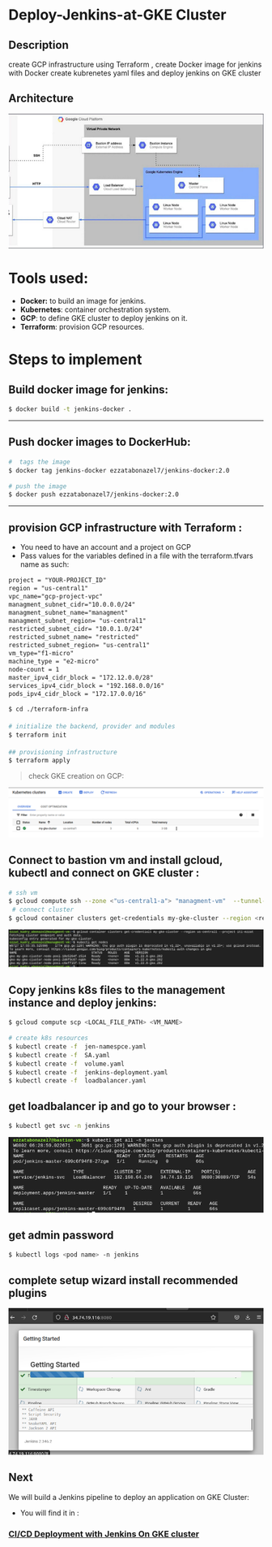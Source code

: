 # Deploy-Jenkins-at-GKE Cluster
## Description 

create GCP infrastructure using Terraform , create Docker image for jenkins with Docker 
create kubrenetes yaml files and deploy jenkins on GKE cluster

## Architecture

<img src="screenshots/Screenshot from 2022-07-27 20-18-12.png" alt="architecture"/>

# Tools used:

- **Docker:** to build an image for jenkins.
- **Kubernetes**: container orchestration system.
- **GCP**: to define GKE cluster to deploy jenkins on it.
- **Terraform**: provision GCP resources.

# Steps to implement 

## Build docker image for jenkins:

```bash
$ docker build -t jenkins-docker .
```
---
## Push docker images to DockerHub:

```bash
#  tags the image
$ docker tag jenkins-docker ezzatabonazel7/jenkins-docker:2.0
```
```bash
# push the image
$ docker push ezzatabonazel7/jenkins-docker:2.0
```

---

## provision GCP infrastructure with Terraform :
- You need to have an account and a project on GCP
- Pass values for the variables defined in a file with the terraform.tfvars name as such:
```
project = "YOUR-PROJECT_ID"
region = "us-central1"
vpc_name="gcp-project-vpc"
managment_subnet_cidr="10.0.0.0/24"
managment_subnet_name="managment"
managment_subnet_region= "us-central1"
restricted_subnet_cidr= "10.0.1.0/24"
restricted_subnet_name= "restricted"
restricted_subnet_region= "us-central1"
vm_type="f1-micro"
machine_type = "e2-micro"
node-count = 1
master_ipv4_cidr_block = "172.12.0.0/28"
services_ipv4_cidr_block = "192.168.0.0/16"
pods_ipv4_cidr_block = "172.17.0.0/16"

```

```bash
$ cd ./terraform-infra

# initialize the backend, provider and modules
$ terraform init

## provisioning infrastructure
$ terraform apply

```
> check GKE creation on GCP:

<img src="screenshots/Screenshot from 2022-07-27 19-38-35.png"/>


## Connect to bastion vm and install gcloud, kubectl and connect on GKE cluster :

```bash
# ssh vm
$ gcloud compute ssh --zone <"us-central1-a"> "managment-vm"  --tunnel-through-iap --project <"project-id">
 # connect cluster
$ gcloud container clusters get-credentials my-gke-cluster --region <region> --project <project-id>
```
<img src="screenshots/Screenshot from 2022-07-27 19-55-58.png"/>

## Copy jenkins k8s files to the management instance and deploy jenkins:

```bash
$ gcloud compute scp <LOCAL_FILE_PATH> <VM_NAME>
```
```bash
# create k8s resources
$ kubectl create -f  jen-namespce.yaml
$ kubectl create -f  SA.yaml
$ kubectl create -f  volume.yaml
$ kubectl create -f  jenkins-deployment.yaml
$ kubectl create -f  loadbalancer.yaml
```

## get loadbalancer ip and go to your browser :
```bash
$ kubectl get svc -n jenkins

```

<img src="screenshots/jenkins.png"/>


## get admin password 
```bash
$ kubectl logs <pod name> -n jenkins

```


## complete setup wizard install recommended plugins 

<img src="screenshots/plugins.png"/>

## Next 
 We will build a Jenkins pipeline to deploy an application on GKE Cluster:
 * You will find it in :
### [CI/CD Deployment with Jenkins On GKE cluster](https://github.com/ezzatabonazel/CI-CD-for-node-app-at-GKE-cluster.git)